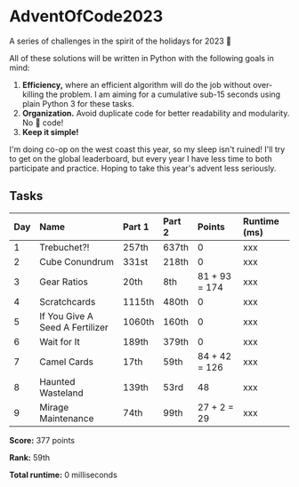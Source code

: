 # AdventOfCode2023
A series of challenges in the spirit of the holidays for 2023 🎄

All of these solutions will be written in Python with the following goals in mind:
1. __Efficiency,__ where an efficient algorithm will do the job without over-killing the problem. I am aiming for a cumulative sub-15 seconds using plain Python 3 for these tasks.
2. __Organization.__ Avoid duplicate code for better readability and modularity. No 🍝 code!
3. __Keep it simple!__

I'm doing co-op on the west coast this year, so my sleep isn't ruined! I'll try to get on the global leaderboard, but every year I have less time to both participate and practice. Hoping to take this year's advent less seriously. 

## Tasks

| Day | Name                               | Part 1 | Part 2 | Points        | Runtime (ms) |
| --- | :--------------------------------- |:------ |:------ | :------------ | :----------- |
| 1   | Trebuchet?!                        | 257th  | 637th  | 0             | xxx          |
| 2   | Cube Conundrum                     | 331st  | 218th  | 0             | xxx          |
| 3   | Gear Ratios                        | 20th   | 8th    | 81 + 93 = 174 | xxx          |
| 4   | Scratchcards                       | 1115th | 480th  | 0             | xxx          |
| 5   | If You Give A Seed A Fertilizer    | 1060th | 160th  | 0             | xxx          |
| 6   | Wait for It                        | 189th  | 379th  | 0             | xxx          |
| 7   | Camel Cards                        | 17th   | 59th   | 84 + 42 = 126 | xxx          |
| 8   | Haunted Wasteland                  | 139th  | 53rd   | 48            | xxx          |
| 9   | Mirage Maintenance                 | 74th   | 99th   | 27 + 2 = 29   | xxx          |

__Score:__ 377 points

__Rank:__ 59th

__Total runtime:__ 0 milliseconds
